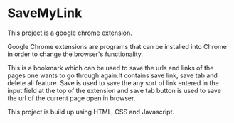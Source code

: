 # SaveMyLink

This project is a google chrome extension.

Google Chrome extensions are programs that can be installed into Chrome in order to change the browser's functionality.

This is a bookmark which can be used to save the urls and links of the pages one wants to go through again.It contains save link, save tab and delete all feature. Save is used to save the any sort of link entered in the input field at the top of the extension and save tab button is used to save the url of the current page open in browser.

This project is build up using HTML, CSS and Javascript.
